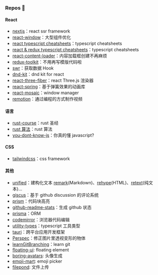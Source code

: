 ### Repos 🌟

#### React

- [nextjs](https://github.com/vercel/next.js)：react ssr framework
- [react-window](https://github.com/bvaughn/react-window)：大型组件优化
- [react typescript cheatsheets](https://github.com/typescript-cheatsheets/react)：typescript cheatsheets
- [react & redux typescript cheatsheets](https://github.com/piotrwitek/react-redux-typescript-guide)：typescript cheatsheets
- [react-content-loader](https://github.com/danilowoz/react-content-loader)：内容加载框创建不再麻烦
- [redux-toolkit](https://github.com/reduxjs/redux-toolkit)：不用再写模版代码啦
- [swr](https://github.com/vercel/swr)：获取数据 Hook
- [dnd-kit](https://github.com/clauderic/dnd-kit)：dnd kit for react
- [react-three-fiber](https://github.com/pmndrs/react-three-fiber)：react Three.js 渲染器
- [react-spring](https://github.com/pmndrs/react-spring)：基于弹簧效果的动画库
- [react-mosaic](https://github.com/nomcopter/react-mosaic)：window manager
- [remotion](https://github.com/remotion-dev/remotion)：通过编程的方式制作视频

#### 语言

- [rust-course](https://github.com/sunface/rust-course)：rust 圣经
- [rust 算法](https://github.com/course-rs/algos)：rust 算法
- [you-dont-know-js](https://github.com/getify/You-Dont-Know-JS)：你真的懂 javascript?

#### CSS

- [tailwindcss](https://github.com/tailwindlabs/tailwindcss)：css framework

#### 其他

- [unified](https://github.com/unifiedjs/unified)：建构化文本 [remark](https://github.com/remarkjs/remark)(Markdown)、[rehype](https://github.com/rehypejs/rehype)(HTML)、[retext](https://github.com/retextjs/retext)(纯文本)...
- [giscus](https://github.com/giscus/giscus)：基于 github discussion 的评论系统
- [prism](https://github.com/PrismJS/prism)：代码块高亮
- [github-readme-stats](https://github.com/anuraghazra/github-readme-stats)：生成 github 状态
- [prisma](https://github.com/prisma/prisma)：ORM
- [codemirror](https://github.com/codemirror/codemirror.next)：浏览器代码编辑
- [utility-types](https://github.com/piotrwitek/utility-types)：typescript 工具类型
- [tauri](https://github.com/tauri-apps/tauri)：跨平台应用开发框架
- [Perspec](https://github.com/feramhq/Perspec)：修正图片里透视变形的物体
- [learnGitBranching](https://github.com/pcottle/learnGitBranching)：learn git
- [floating-ui](https://github.com/floating-ui/floating-ui): floating element
- [boring-avatars](https://github.com/boringdesigners/boring-avatars): 头像生成
- [emoji-mart](https://github.com/missive/emoji-mart): emoji picker
- [filepond](https://github.com/pqina/filepond): 文件上传

